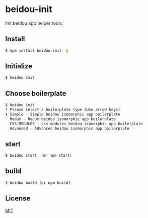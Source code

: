 # beidou-init

Init beidou app helper tools.

## Install

```bash
$ npm install beidou-init -g
```

## Initialize

```bash
$ beidou init
```

## Choose boilerplate

```bash
$ beidou init
? Please select a boilerplate type (Use arrow keys)
❯ Simple - Simple beidou isomorphic app boilerplate
  Redux - Redux beidou isomorphic app boilerplate
  CSS-MODULES - css-modules beidou isomorphic app boilerplate
  Advanced - Advanced beidou isomorphic app boilerplate
```

## start

```bash
$ beidou start （or npm start）
```

## build

```bash
$ beidou build (or npm build)
```

## License

[MIT](LICENSE)
